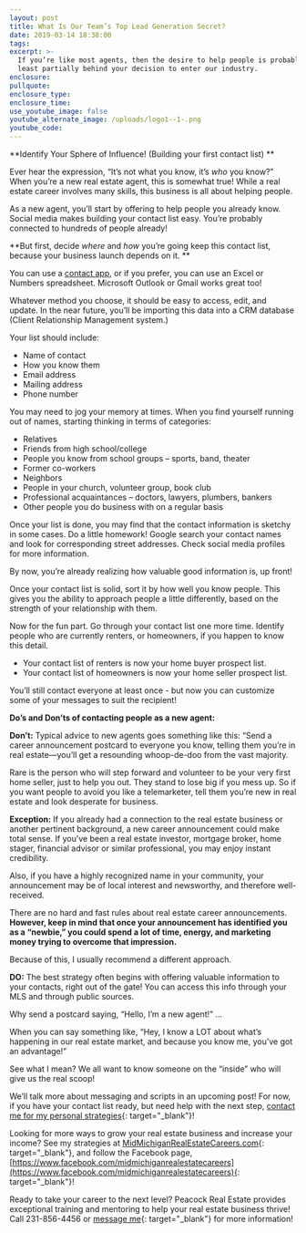 ```yaml
---
layout: post
title: What Is Our Team’s Top Lead Generation Secret?
date: 2019-03-14 18:38:00
tags:
excerpt: >-
  If you’re like most agents, then the desire to help people is probably at
  least partially behind your decision to enter our industry.
enclosure:
pullquote:
enclosure_type:
enclosure_time:
use_youtube_image: false
youtube_alternate_image: /uploads/logo1--1-.png
youtube_code:
---
```


**Identify Your Sphere of Influence\! (Building your first contact list) **

Ever hear the expression, “It’s not what you know, it’s *who* you know?” When you’re a new real estate agent, this is somewhat true\! While a real estate career involves many skills, this business is all about helping people.

As a new agent, you’ll start by offering to help people you already know. Social media makes building your contact list easy. You’re probably connected to hundreds of people already\!

**But first, decide *where* and *how* you’re going keep this contact list, because your business launch depends on it. **

You can use a [contact app](https://www.businessnewsdaily.com/5891-5-iphone-apps-to-manage-your-business-contacts.html), or if you prefer, you can use an Excel or Numbers spreadsheet. Microsoft Outlook or Gmail works great too\!

Whatever method you choose, it should be easy to access, edit, and update. In the near future, you’ll be importing this data into a CRM database (Client Relationship Management system.)

Your list should include:

* Name of contact
* How you know them
* Email address
* Mailing address
* Phone number

You may need to jog your memory at times. When you find yourself running out of names, starting thinking in terms of categories:

* Relatives
* Friends from high school/college
* People you know from school groups – sports, band, theater
* Former co-workers
* Neighbors
* People in your church, volunteer group, book club
* Professional acquaintances – doctors, lawyers, plumbers, bankers
* Other people you do business with on a regular basis

Once your list is done, you may find that the contact information is sketchy in some cases. Do a little homework\! Google search your contact names and look for corresponding street addresses. Check social media profiles for more information.

By now, you’re already realizing how valuable good information is, up front\!

Once your contact list is solid, sort it by how well you know people. This gives you the ability to approach people a little differently, based on the strength of your relationship with them.

Now for the fun part. Go through your contact list one more time. Identify people who are currently renters, or homeowners, if you happen to know this detail.

* Your contact list of renters is now your home buyer prospect list.
* Your contact list of homeowners is now your home seller prospect list.

You’ll still contact everyone at least once - but now you can customize some of your messages to suit the recipient\!

**Do’s and Don’ts of contacting people as a new agent:**

**Don’t:** Typical advice to new agents goes something like this: “Send a career announcement postcard to everyone you know, telling them you’re in real estate—you’ll get a resounding whoop-de-doo from the vast majority.

Rare is the person who will step forward and volunteer to be your very first home seller, just to help you out. They stand to lose big if you mess up. So if you want people to avoid you like a telemarketer, tell them you’re new in real estate and look desperate for business.

**Exception:** If you already had a connection to the real estate business or another pertinent background, a new career announcement could make total sense. If you’ve been a real estate investor, mortgage broker, home stager, financial advisor or similar professional, you may enjoy instant credibility.

Also, if you have a highly recognized name in your community, your announcement may be of local interest and newsworthy, and therefore well-received.

There are no hard and fast rules about real estate career announcements. **However, keep in mind that once your announcement has identified you as a “newbie,” you could spend a lot of time, energy, and marketing money trying to overcome that impression.**

Because of this, I usually recommend a different approach.

**DO:** The best strategy often begins with offering valuable information to your contacts, right out of the gate\! You can access this info through your MLS and through public sources.

Why send a postcard saying, “Hello, I’m a new agent\!” …

When you can say something like, “Hey, I know a LOT about what’s happening in our real estate market, and because you know me, you’ve got an advantage\!”

See what I mean? We all want to know someone on the “inside” who will give us the real scoop\!

We’ll talk more about messaging and scripts in an upcoming post\! For now, if you have your contact list ready, but need help with the next step, [contact me for my personal strategies](https://midmichiganrealestatecareers.com/contact){: target="_blank"}\!

Looking for more ways to grow your real estate business and increase your income? See my strategies at [MidMichiganRealEstateCareers.com](https://midmichiganrealestatecareers.com/){: target="_blank"}, and follow the Facebook page, [https://www.facebook.com/midmichiganrealestatecareers](https://www.facebook.com/midmichiganrealestatecareers){: target="_blank"}\!

Ready to take your career to the next level? Peacock Real Estate provides exceptional training and mentoring to help your real estate business thrive\! Call 231-856-4456 or [message me](https://midmichiganrealestatecareers.com/contact){: target="_blank"} for more information\!